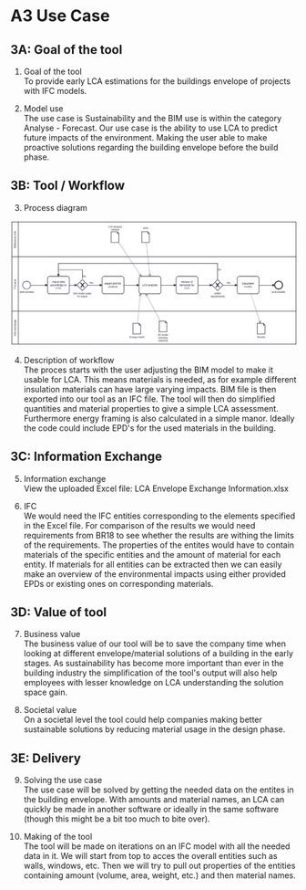 # A3 Use Case


## 3A: Goal of the tool

1. Goal of the tool  
To provide early LCA estimations for the buildings envelope of projects with IFC models.

2. Model use  
The use case is Sustainability and the BIM use is within the category Analyse - Forecast. Our use case is the ability to use LCA to predict future impacts of the environment. Making the user able to make proactive solutions regarding the building envelope before the build phase.

## 3B: Tool / Workflow

3. Process diagram  
<img src="../A1/Images/Preliminary BPMN.svg">

4. Description of workflow  
The proces starts with the user adjusting the BIM model to make it usable for LCA. This means materials is needed, as for example different insulation materials can have large varying impacts. BIM file is then exported into our tool as an IFC file. The tool will then do simplified quantities and material properties to give a simple LCA assessment. Furthermore energy framing is also calculated in a simple manor. Ideally the code could include EPD's for the used materials in the building.

## 3C: Information Exchange  

5. Information exchange  
View the uploaded Excel file: LCA Envelope Exchange Information.xlsx

6. IFC  
We would need the IFC entities corresponding to the elements specified in the Excel file. For comparison of the results we would need requirements from BR18 to see whether the results are withing the limits of the requirements. The properties of the entites would have to contain materials of the specific entities and the amount of material for each entity. If materials for all entities can be extracted then we can easily make an overview of the environmental impacts using either provided EPDs or existing ones on corresponding materials.

## 3D: Value of tool

7. Business value  
The business value of our tool will be to save the company time when looking at different envelope/material solutions of a building in the early stages. As sustainability has become more important than ever in the building industry the simplification of the tool's output will also help employees with lesser knowledge on LCA understanding the solution space gain.

8. Societal value  
On a societal level the tool could help companies making better sustainable solutions by reducing material usage in the design phase.

## 3E: Delivery

9. Solving the use case  
The use case will be solved by getting the needed data on the entites in the building envelope. With amounts and material names, an LCA can quickly be made in another software or ideally in the same software (though this might be a bit too much to bite over).

10. Making of the tool  
The tool will be made on iterations on an IFC model with all the needed data in it. We will start from top to acces the overall entities such as walls, windows, etc. Then we will try to pull out properties of the entities containing amount (volume, area, weight, etc.) and then material names.

